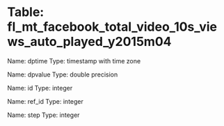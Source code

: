 Table: fl_mt_facebook_total_video_10s_views_auto_played_y2015m04
================================================================

Name: dptime
Type: timestamp with time zone

Name: dpvalue
Type: double precision

Name: id
Type: integer

Name: ref_id
Type: integer

Name: step
Type: integer

